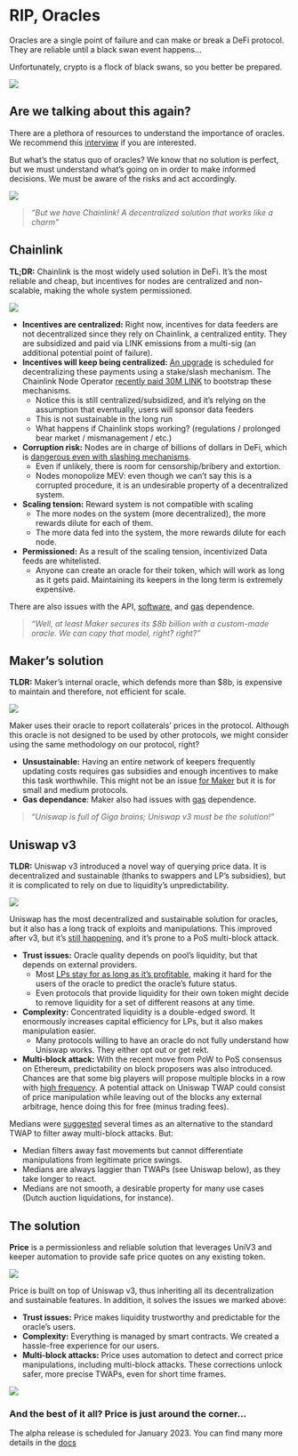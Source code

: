 # RIP, Oracles

Oracles are a single point of failure and can make or break a DeFi protocol. They are reliable until a black swan event happens…

Unfortunately, crypto is a flock of black swans, so you better be prepared.

![](https://mirror.xyz/_next/image?url=https%3A%2F%2Fimages.mirror-media.xyz%2Fpublication-images%2FyNzll8jScgGaLk9MUCT6g.png&w=1920&q=90)

## Are we talking about this again?

There are a plethora of resources to understand the importance of oracles. We recommend this [interview](https://www.youtube.com/watch?v=TPXTmVdlyoc) if you are interested.

But what’s the status quo of oracles? We know that no solution is perfect, but we must understand what’s going on in order to make informed decisions. We must be aware of the risks and act accordingly.

![](https://price-oracle.notion.site/image/https%3A%2F%2Fs3-us-west-2.amazonaws.com%2Fsecure.notion-static.com%2F4876b58d-7446-4f67-9a18-9b9485e53e6f%2FZpJ0fyHflctgsKya3yJEp.png?id=e98244cb-b285-4450-b12a-b37f15e7d98a&table=block&spaceId=de552277-5ae2-4d88-932f-dd538421d024&width=1360&userId=&cache=v2)

> _“But we have Chainlink! A decentralized solution that works like a charm”_

## Chainlink

**TL;DR:** Chainlink is the most widely used solution in DeFi. It’s the most reliable and cheap, but incentives for nodes are centralized and non-scalable, making the whole system permissioned.

![](https://price-oracle.notion.site/image/https%3A%2F%2Fs3-us-west-2.amazonaws.com%2Fsecure.notion-static.com%2F3fe5852e-1637-4b6f-a27c-70bba6e5f0b7%2Fchainlink.png?id=14295de7-90f9-4a83-acac-17e7d9fdb05b&table=block&spaceId=de552277-5ae2-4d88-932f-dd538421d024&width=2000&userId=&cache=v2)

- **Incentives are centralized:** Right now, incentives for data feeders are not decentralized since they rely on Chainlink, a centralized entity. They are subsidized and paid via LINK emissions from a multi-sig (an additional potential point of failure).
- **Incentives will keep being centralized:** [An upgrade](https://blog.chain.link/sustainably-growing-chainlink/) is scheduled for decentralizing these payments using a stake/slash mechanism. The Chainlink Node Operator [recently paid 30M LINK](https://etherscan.io/address/0x98c63b7b319dfbdf3d811530f2ab9dfe4983af9d#tokentxns) to bootstrap these mechanisms.
  - Notice this is still centralized/subsidized, and it’s relying on the assumption that eventually, users will sponsor data feeders
  - This is not sustainable in the long run
  - What happens if Chainlink stops working? (regulations / prolonged bear market / mismanagement / etc.)
- **Corruption risk:** Nodes are in charge of billions of dollars in DeFi, which is [dangerous even with slashing mechanisms](https://ercwl.medium.com/whats-wrong-with-the-chainlink-2-0-whitepaper-for-simpletons-d50f27049464).
  - Even if unlikely, there is room for censorship/bribery and extortion.
  - Nodes monopolize MEV: even though we can’t say this is a corrupted procedure, it is an undesirable property of a decentralized system.
- **Scaling tension:** Reward system is not compatible with scaling
  - The more nodes on the system (more decentralized), the more rewards dilute for each of them.
  - The more data fed into the system, the more rewards dilute for each node.
- **Permissioned:** As a result of the scaling tension, incentivized Data feeds are whitelisted.
  - Anyone can create an oracle for their token, which will work as long as it gets paid. Maintaining its keepers in the long term is extremely expensive.

There are also issues with the API, [software](https://www.cryptotimes.io/venus-protocol-loses-11m-after-chainlinks-suspension-of-luna-value/), and [gas](https://twitter.com/nomorebear/status/1238153064751628291) dependence.

> _“Well, at least Maker secures its $8b billion with a custom-made oracle. We can copy that model, right? right?”_

## Maker’s solution

**TLDR:** Maker’s internal oracle, which defends more than $8b, is expensive to maintain and therefore, not efficient for scale.

![](https://price-oracle.notion.site/image/https%3A%2F%2Fs3-us-west-2.amazonaws.com%2Fsecure.notion-static.com%2F15d3b0a6-415c-4744-9ce3-94d062483710%2Fmaker.png?id=da3a9a84-58a0-4934-9e89-d9ce1cdbf7e5&table=block&spaceId=de552277-5ae2-4d88-932f-dd538421d024&width=2000&userId=&cache=v2)

Maker uses their oracle to report collaterals’ prices in the protocol. Although this oracle is not designed to be used by other protocols, we might consider using the same methodology on our protocol, right?

- **Unsustainable:** Having an entire network of keepers frequently updating costs requires gas subsidies and enough incentives to make this task worthwhile. This might not be an issue [for Maker](https://twitter.com/bantg/status/1431593857423118342) but it is for small and medium protocols.
- **Gas dependance**: Maker also had issues with [gas](https://insights.glassnode.com/what-really-happened-to-makerdao/) dependence.

> _“Uniswap is full of Giga brains; Uniswap v3 must be the solution!”_

## Uniswap v3

**TLDR:** Uniswap v3 introduced a novel way of querying price data. It is decentralized and sustainable (thanks to swappers and LP’s subsidies), but it is complicated to rely on due to liquidity’s unpredictability.

![](https://price-oracle.notion.site/image/https%3A%2F%2Fs3-us-west-2.amazonaws.com%2Fsecure.notion-static.com%2F9a222962-0761-4d60-8378-0e7e315983bc%2Funi_v3.png?id=84a2b924-f40b-41a6-9148-f9db42277f0c&table=block&spaceId=de552277-5ae2-4d88-932f-dd538421d024&width=2000&userId=&cache=v2)

Uniswap has the most decentralized and sustainable solution for oracles, but it also has a long track of exploits and manipulations. This improved after v3, but it’s [still happening](https://twitter.com/raricapital/status/1455569653820973057), and it’s prone to a PoS multi-block attack.

- **Trust issues:** Oracle quality depends on pool’s liquidity, but that depends on external providers.
  - Most [LPs stay for as long as it’s profitable](https://twitter.com/FloatProtocol/status/1482184042850263042), making it hard for the users of the oracle to predict the oracle’s future status.
  - Even protocols that provide liquidity for their own token might decide to remove liquidity for a set of different reasons at any time.
- **Complexity:** Concentrated liquidity is a double-edged sword. It enormously increases capital efficiency for LPs, but it also makes manipulation easier.
  - Many protocols willing to have an oracle do not fully understand how Uniswap works. They either opt out or get rekt.
- **Multi-block attack:** With the recent move from PoW to PoS consensus on Ethereum, predictability on block proposers was also introduced. Chances are that some big players will propose multiple blocks in a row with [high frequency](https://alrevuelta.github.io/posts/ethereum-mev-multiblock). A potential attack on Uniswap TWAP could consist of price manipulation while leaving out of the blocks any external arbitrage, hence doing this for free (minus trading fees).

Medians were [suggested](https://github.com/euler-xyz/median-oracle) several times as an alternative to the standard TWAP to filter away multi-block attacks. But:

- Median filters away fast movements but cannot differentiate manipulations from legitimate price swings.
- Medians are always laggier than TWAPs (see Uniswap below), as they take longer to react.
- Medians are not smooth, a desirable property for many use cases (Dutch auction liquidations, for instance).

## The solution

**Price** is a permissionless and reliable solution that leverages UniV3 and keeper automation to provide safe price quotes on any existing token.

![](https://price-oracle.notion.site/image/https%3A%2F%2Fs3-us-west-2.amazonaws.com%2Fsecure.notion-static.com%2Fecf4b512-8dee-417a-ae99-84214200a0da%2Fprice.png?id=7ac05301-00ef-4e55-a4e8-3b9802276a5e&table=block&spaceId=de552277-5ae2-4d88-932f-dd538421d024&width=2000&userId=&cache=v2)

Price is built on top of Uniswap v3, thus inheriting all its decentralization and sustainable features. In addition, it solves the issues we marked above:

- **Trust issues:** Price makes liquidity trustworthy and predictable for the oracle’s users.
- **Complexity:** Everything is managed by smart contracts. We created a hassle-free experience for our users.
- **Multi-block attacks:** Price uses automation to detect and correct price manipulations, including multi-block attacks. These corrections unlock safer, more precise TWAPs, even for short time frames.

![](https://price-oracle.notion.site/image/https%3A%2F%2Fs3-us-west-2.amazonaws.com%2Fsecure.notion-static.com%2Faa7e5aeb-76d9-4cf3-a91e-01d80b165075%2Fend.png?id=381a2f94-dd81-4b45-93d6-d1d02fb3070d&table=block&spaceId=de552277-5ae2-4d88-932f-dd538421d024&width=2000&userId=&cache=v2)

### **And the best of it all? Price is just around the corner…**

The alpha release is scheduled for January 2023. You can find many more details in the [docs](https://docs.oracles.rip/)
